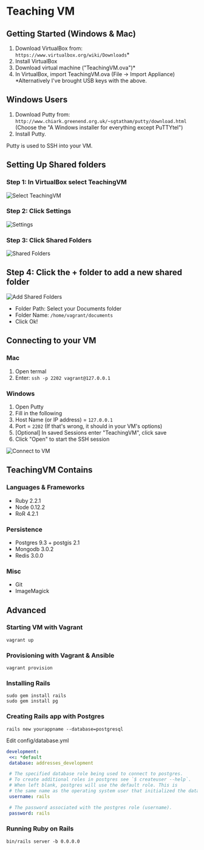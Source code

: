 # Teaching VM

## Getting Started (Windows & Mac)

1. Download VirtualBox from: `https://www.virtualbox.org/wiki/Downloads`*
2. Install VirtualBox
3. Download virtual machine ("TeachingVM.ova")*
4. In VirtualBox, import TeachingVM.ova (File -> Import Appliance)
*Alternatively I've brought USB keys with the above.

## Windows Users

1. Download Putty from: `http://www.chiark.greenend.org.uk/~sgtatham/putty/download.html` (Choose the "A Windows installer for everything except PuTTYtel")
2. Install Putty.

Putty is used to SSH into your VM.

## Setting Up Shared folders

### Step 1: In VirtualBox select TeachingVM

![Select TeachingVM](/screenshots/shared-folders/1-virtualbox.png?raw=true "Select TeachingVM")

### Step 2: Click Settings

![Settings](/screenshots/shared-folders/2-settings.png?raw=true "Settings")

### Step 3: Click Shared Folders

![Shared Folders](/screenshots/shared-folders/3-shared-folders.png?raw=true "Shared Folders")

## Step 4: Click the + folder to add a new shared folder

![Add Shared Folders](/screenshots/shared-folders/4-add-shared-folder.png?raw=true "Add Shared Folder")

* Folder Path: Select your Documents folder
* Folder Name: `/home/vagrant/documents`
* Click Ok!

## Connecting to your VM

### Mac 

1. Open termal
2. Enter: `ssh -p 2202 vagrant@127.0.0.1`

### Windows

1. Open Putty
2. Fill in the following
  1. Host Name (or IP address) = `127.0.0.1`
  2. Port = `2202` (If that's wrong, it should in your VM's options)
  3. [Optional] In saved Sessions enter "TeachingVM", click save
  4. Click "Open" to start the SSH session

![Connect to VM](/screenshots/putty.png?raw=true "Connect to VM")

## TeachingVM Contains

### Languages & Frameworks
- Ruby 2.2.1
- Node 0.12.2
- RoR 4.2.1

### Persistence
- Postgres 9.3 + postgis 2.1
- Mongodb 3.0.2
- Redis 3.0.0

### Misc
- Git
- ImageMagick


## Advanced
### Starting VM with Vagrant

```
vagrant up
```

### Provisioning with Vagrant & Ansible
```
vagrant provision
```

### Installing Rails
```
sudo gem install rails
sudo gem install pg
```
### Creating Rails app with Postgres
```
rails new yourappname --database=postgresql
```

 Edit config/database.yml
 ```yml
development:
  <<: *default
  database: addresses_development

  # The specified database role being used to connect to postgres.
  # To create additional roles in postgres see `$ createuser --help`.
  # When left blank, postgres will use the default role. This is
  # the same name as the operating system user that initialized the database.
  username: rails

  # The password associated with the postgres role (username).
  password: rails
 ```

### Running Ruby on Rails

```
bin/rails server -b 0.0.0.0
```